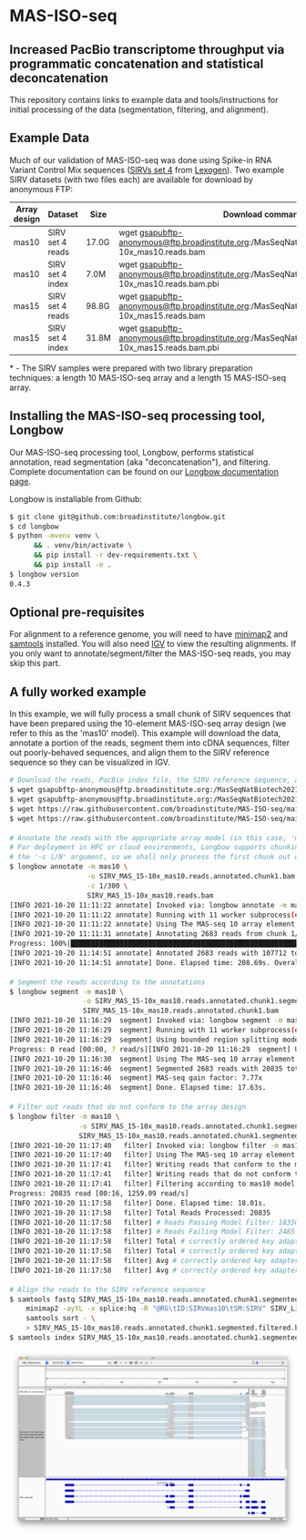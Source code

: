 # MAS-ISO-seq

## Increased PacBio transcriptome throughput via programmatic concatenation and statistical deconcatenation

This repository contains links to example data and tools/instructions for initial processing of the data (segmentation, filtering, and alignment).

## Example Data

Much of our validation of MAS-ISO-seq was done using Spike-in RNA Variant Control Mix sequences ([SIRVs set 4](https://www.lexogen.com/sirvs/sirv-sets/) from [Lexogen](https://www.lexogen.com/)).  Two example SIRV datasets (with two files each) are available for download by anonymous FTP:

| Array design | Dataset          | Size  | Download command                                                                                           |
|--------------|------------------|-------|------------------------------------------------------------------------------------------------------------|
| mas10        | SIRV set 4 reads | 17.0G | wget gsapubftp-anonymous@ftp.broadinstitute.org:/MasSeqNatBiotech2021/SIRV_MAS_15-10x_mas10.reads.bam      |
| mas10        | SIRV set 4 index | 7.0M  | wget gsapubftp-anonymous@ftp.broadinstitute.org:/MasSeqNatBiotech2021/SIRV_MAS_15-10x_mas10.reads.bam.pbi  |
| mas15        | SIRV set 4 reads | 98.8G | wget gsapubftp-anonymous@ftp.broadinstitute.org:/MasSeqNatBiotech2021/SIRV_MAS_15-10x_mas15.reads.bam      |
| mas15        | SIRV set 4 index | 31.8M | wget gsapubftp-anonymous@ftp.broadinstitute.org:/MasSeqNatBiotech2021/SIRV_MAS_15-10x_mas15.reads.bam.pbi  |

\* - The SIRV samples were prepared with two library preparation techniques: a length 10 MAS-ISO-seq array and a length 15 MAS-ISO-seq array.

## Installing the MAS-ISO-seq processing tool, Longbow

Our MAS-ISO-seq processing tool, Longbow, performs statistical annotation, read segmentation (aka "deconcatenation"), and filtering.  Complete documentation can be found on our [Longbow documentation page](https://broadinstitute.github.io/longbow/).

Longbow is installable from Github:

```sh
$ git clone git@github.com:broadinstitute/longbow.git
$ cd longbow
$ python -mvenv venv \
      && . venv/bin/activate \
      && pip install -r dev-requirements.txt \
      && pip install -e .
$ longbow version
0.4.3
```

## Optional pre-requisites

For alignment to a reference genome, you will need to have [minimap2](https://github.com/lh3/minimap2) and [samtools](https://github.com/samtools/samtools) installed. You will also need [IGV](https://software.broadinstitute.org/software/igv/download) to view the resulting alignments. If you only want to annotate/segment/filter the MAS-ISO-seq reads, you may skip this part.

## A fully worked example

In this example, we will fully process a small chunk of SIRV sequences that have been prepared using the 10-element MAS-ISO-seq array design (we refer to this as the 'mas10' model).  This example will download the data, annotate a portion of the reads, segment them into cDNA sequences, filter out poorly-behaved sequences, and align them to the SIRV reference sequence so they can be visualized in IGV.

```sh
# Download the reads, PacBio index file, the SIRV reference sequence, and the SIRV gene annotations
$ wget gsapubftp-anonymous@ftp.broadinstitute.org:/MasSeqNatBiotech2021/SIRV_MAS_15-10x_mas10.reads.bam
$ wget gsapubftp-anonymous@ftp.broadinstitute.org:/MasSeqNatBiotech2021/SIRV_MAS_15-10x_mas10.reads.bam.pbi
$ wget https://raw.githubusercontent.com/broadinstitute/MAS-ISO-seq/main/SIRV_Library.fasta
$ wget https://raw.githubusercontent.com/broadinstitute/MAS-ISO-seq/main/SIRV_Library.gff3

# Annotate the reads with the appropriate array model (in this case, 'mas10').
# For deployment in HPC or cloud environments, Longbow supports chunking with
# the '-c i/N' argument, so we shall only process the first chunk out of 300 total.
$ longbow annotate -m mas10 \
                   -o SIRV_MAS_15-10x_mas10.reads.annotated.chunk1.bam \
                   -c 1/300 \
                   SIRV_MAS_15-10x_mas10.reads.bam
[INFO 2021-10-20 11:11:22 annotate] Invoked via: longbow annotate -m mas10 -o SIRV_MAS_15-10x_mas10.reads.annotated.chunk1.bam -c 1/300 SIRV_MAS_15-10x_mas10.reads.bam
[INFO 2021-10-20 11:11:22 annotate] Running with 11 worker subprocess(es)
[INFO 2021-10-20 11:11:22 annotate] Using The MAS-seq 10 array element model.
[INFO 2021-10-20 11:11:31 annotate] Annotating 2683 reads from chunk 1/300
Progress: 100%|███████████████████████████████████████████████████████████████████████████████████████| 2683/2683 [03:20<00:00, 13.41 read/s]
[INFO 2021-10-20 11:14:51 annotate] Annotated 2683 reads with 107712 total sections.
[INFO 2021-10-20 11:14:51 annotate] Done. Elapsed time: 208.69s. Overall processing rate: 12.86 reads/s.

# Segment the reads according to the annotations
$ longbow segment -m mas10 \
                  -o SIRV_MAS_15-10x_mas10.reads.annotated.chunk1.segmented.bam \
                  SIRV_MAS_15-10x_mas10.reads.annotated.chunk1.bam
[INFO 2021-10-20 11:16:29  segment] Invoked via: longbow segment -m mas10 -o SIRV_MAS_15-10x_mas10.reads.annotated.chunk1.segmented.bam SIRV_MAS_15-10x_mas10.reads.annotated.chunk1.bam
[INFO 2021-10-20 11:16:29  segment] Running with 11 worker subprocess(es)
[INFO 2021-10-20 11:16:29  segment] Using bounded region splitting mode.
Progress: 0 read [00:00, ? read/s][INFO 2021-10-20 11:16:29  segment] Using The MAS-seq 10 array element model.
[INFO 2021-10-20 11:16:30  segment] Using The MAS-seq 10 array element model.
[INFO 2021-10-20 11:16:46  segment] Segmented 2683 reads with 20835 total segments.
[INFO 2021-10-20 11:16:46  segment] MAS-seq gain factor: 7.77x
[INFO 2021-10-20 11:16:46  segment] Done. Elapsed time: 17.63s.

# Filter out reads that do not conform to the array design
$ longbow filter -m mas10 \
                 -o SIRV_MAS_15-10x_mas10.reads.annotated.chunk1.segmented.filtered.bam \
                 SIRV_MAS_15-10x_mas10.reads.annotated.chunk1.segmented.bam
[INFO 2021-10-20 11:17:40   filter] Invoked via: longbow filter -m mas10 -o SIRV_MAS_15-10x_mas10.reads.annotated.chunk1.segmented.filtered.bam SIRV_MAS_15-10x_mas10.reads.annotated.chunk1.segmented.bam
[INFO 2021-10-20 11:17:40   filter] Using The MAS-seq 10 array element model.
[INFO 2021-10-20 11:17:41   filter] Writing reads that conform to the model to: SIRV_MAS_15-10x_mas10.reads.annotated.chunk1.segmented.filtered.bam_longbow_filter_passed.bam
[INFO 2021-10-20 11:17:41   filter] Writing reads that do not conform to the model to: SIRV_MAS_15-10x_mas10.reads.annotated.chunk1.segmented.filtered.bam_longbow_filter_failed.bam
[INFO 2021-10-20 11:17:41   filter] Filtering according to mas10 model ordered key adapters: Q, C, M, I, O, J, B, D, K, H, R
Progress: 20835 read [00:16, 1259.09 read/s]
[INFO 2021-10-20 11:17:58   filter] Done. Elapsed time: 18.01s.
[INFO 2021-10-20 11:17:58   filter] Total Reads Processed: 20835
[INFO 2021-10-20 11:17:58   filter] # Reads Passing Model Filter: 18350 (88.07%)
[INFO 2021-10-20 11:17:58   filter] # Reads Failing Model Filter: 2485 (11.93%)
[INFO 2021-10-20 11:17:58   filter] Total # correctly ordered key adapters in passing reads: 18350
[INFO 2021-10-20 11:17:58   filter] Total # correctly ordered key adapters in failing reads: 0
[INFO 2021-10-20 11:17:58   filter] Avg # correctly ordered key adapters per passing read: 1.0000 [11]
[INFO 2021-10-20 11:17:58   filter] Avg # correctly ordered key adapters per failing read: 0.0000 [11]

# Align the reads to the SIRV reference sequence
$ samtools fastq SIRV_MAS_15-10x_mas10.reads.annotated.chunk1.segmented.filtered.bam_longbow_filter_passed.bam | \
    minimap2 -ayYL -x splice:hq -R "@RG\tID:SIRVmas10\tSM:SIRV" SIRV_Library.fasta - | \
    samtools sort - \
    > SIRV_MAS_15-10x_mas10.reads.annotated.chunk1.segmented.filtered.bam_longbow_filter_passed.aligned.bam
$ samtools index SIRV_MAS_15-10x_mas10.reads.annotated.chunk1.segmented.filtered.bam_longbow_filter_passed.aligned.bam
```

![IGV screenshot](https://github.com/broadinstitute/MAS-ISO-seq/blob/main/IGV.png?raw=true)
